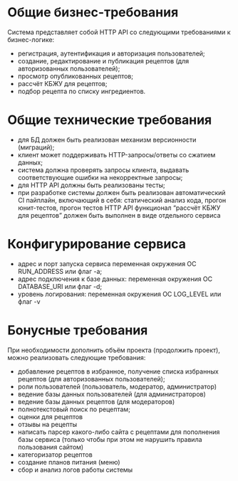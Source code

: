 # Общие бизнес-требования

Система представляет собой HTTP API со следующими требованиями к бизнес-логике:
- регистрация, аутентификация и авторизация пользователей;
- создание, редактирование и публикация рецептов (для авторизованных пользователей);
- просмотр опубликованных рецептов;
- рассчёт КБЖУ для рецептов;
- подбор рецепта по списку ингредиентов.

# Общие технические требования
- для БД должен быть реализован механизм версионности (миграций);
- клиент может поддерживать HTTP-запросы/ответы со сжатием данных;
- система должна проверять запросы клиента, выдавать соответствующие ошибки на некорректные запросы;
- для HTTP API должны быть реализованы тесты;
- при разработке системы должен быть реализован автоматический CI пайплайн, включающий в себя: статический анализ кода, прогон юнит-тестов, прогон  тестов HTTP API
функционал “рассчёт КБЖУ для рецептов” должен быть выполнен в виде отдельного сервиса

# Конфигурирование сервиса
- адрес и порт запуска сервиса переменная окружения ОС RUN_ADDRESS или флаг -a;
- адрес подключения к базе данных: переменная окружения ОС DATABASE_URI или флаг -d;
- уровень логирования: переменная окружения ОС LOG_LEVEL или флаг -v

# Бонусные требования
При необходимости дополнить объём проекта (продолжить проект), можно реализовать следующие требования:
- добавление рецептов в избранное, получение списка избранных рецептов (для авторизованных пользователей);
- роли пользователей (пользователь, модератор, администратор)
- ведение базы данных пользователей (для администраторов)
- ведение базы данных рецептов (для модераторов)
- полнотекстовый поиск по рецептам;
- оценки для рецептов
- отзывы на рецепты
- написать парсер какого-либо сайта с рецептами для пополнения базы сервиса (только чтобы при этом не нарушить правила пользования сайтом)
- категоризатор рецептов
- создание планов питания (меню)
- сбор и анализ логов работы системы
